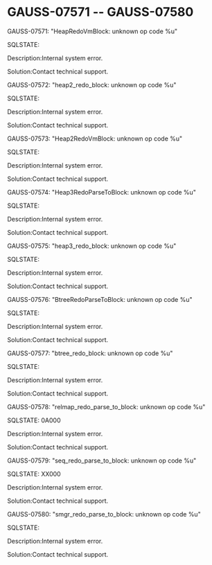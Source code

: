 # GAUSS-07571 -- GAUSS-07580<a name="EN-US_TOPIC_0000001091345325"></a>

GAUSS-07571: "HeapRedoVmBlock: unknown op code %u"

SQLSTATE:

Description:Internal system error.

Solution:Contact technical support.

GAUSS-07572: "heap2\_redo\_block: unknown op code %u"

SQLSTATE:

Description:Internal system error.

Solution:Contact technical support.

GAUSS-07573: "Heap2RedoVmBlock: unknown op code %u"

SQLSTATE:

Description:Internal system error.

Solution:Contact technical support.

GAUSS-07574: "Heap3RedoParseToBlock: unknown op code %u"

SQLSTATE:

Description:Internal system error.

Solution:Contact technical support.

GAUSS-07575: "heap3\_redo\_block: unknown op code %u"

SQLSTATE:

Description:Internal system error.

Solution:Contact technical support.

GAUSS-07576: "BtreeRedoParseToBlock: unknown op code %u"

SQLSTATE:

Description:Internal system error.

Solution:Contact technical support.

GAUSS-07577: "btree\_redo\_block: unknown op code %u"

SQLSTATE:

Description:Internal system error.

Solution:Contact technical support.

GAUSS-07578: "relmap\_redo\_parse\_to\_block: unknown op code %u"

SQLSTATE: 0A000

Description:Internal system error.

Solution:Contact technical support.

GAUSS-07579: "seq\_redo\_parse\_to\_block: unknown op code %u"

SQLSTATE: XX000

Description:Internal system error.

Solution:Contact technical support.

GAUSS-07580: "smgr\_redo\_parse\_to\_block: unknown op code %u"

SQLSTATE:

Description:Internal system error.

Solution:Contact technical support.

